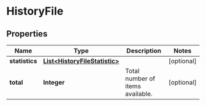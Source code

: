 
# HistoryFile

## Properties
Name | Type | Description | Notes
------------ | ------------- | ------------- | -------------
**statistics** | [**List&lt;HistoryFileStatistic&gt;**](HistoryFileStatistic.md) |  |  [optional]
**total** | **Integer** | Total number of items available. |  [optional]




